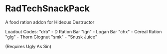# RadTechSnackPack
A food ration addon for Hideous Destructor

Loadout Codes:
"drb" - D Ration Bar
"lgn" - Logan Bar
"chx" - Cereal Ration
"glg" - Thorn Glognut
"smk" - "Snusk Juice"

(Requires Ugly As Sin)
